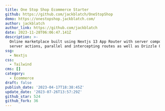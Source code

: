 ```yaml
---
title: One Stop Shop Ecommerce Starter
github: https://github.com/jackblatch/OneStopShop
demo: https://onestopshop.jackblatch.com/
author: jackblatch
author_link: https://github.com/jackblatch
date: 2023-11-28T06:06:47.141Z
description: >-
  Online marketplace built using Nextjs 13 App Router with server components,
  server actions, parallel and intercepting routes as well as Drizzle ORM.
ssg:
  - Nextjs
css:
  - Tailwind
cms: []
category:
  - Ecommerce
draft: false
publish_date: '2023-04-17T18:38:45Z'
update_date: '2023-07-26T13:57:29Z'
github_star: 524
github_fork: 36
---
```

